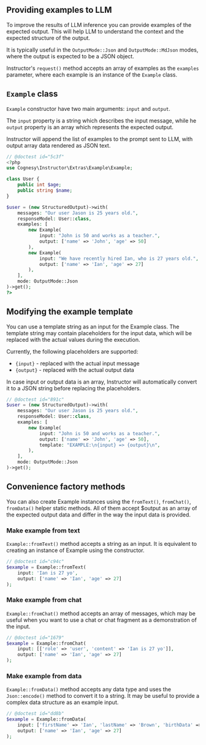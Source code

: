 ## Providing examples to LLM

To improve the results of LLM inference you can provide examples of the expected output.
This will help LLM to understand the context and the expected structure of the output.

It is typically useful in the `OutputMode::Json` and `OutputMode::MdJson` modes, where the output
is expected to be a JSON object.

Instructor's `request()` method accepts an array of examples as the `examples` parameter,
where each example is an instance of the `Example` class.


## `Example` class

`Example` constructor have two main arguments: `input` and `output`.

The `input` property is  a string which describes the input message, while he `output`
property is an array which represents the expected output.

Instructor will append the list of examples to the prompt sent to LLM, with output
array data rendered as JSON text.

```php
// @doctest id="5c3f"
<?php
use Cognesy\Instructor\Extras\Example\Example;

class User {
    public int $age;
    public string $name;
}

$user = (new StructuredOutput)->with(
    messages: "Our user Jason is 25 years old.",
    responseModel: User::class,
    examples: [
        new Example(
            input: "John is 50 and works as a teacher.",
            output: ['name' => 'John', 'age' => 50]
        ),
        new Example(
            input: "We have recently hired Ian, who is 27 years old.",
            output: ['name' => 'Ian', 'age' => 27]
        ),
    ],
    mode: OutputMode::Json
)->get();
?>
```

## Modifying the example template

You can use a template string as an input for the Example class. The template string
may contain placeholders for the input data, which will be replaced with the actual
values during the execution.

Currently, the following placeholders are supported:
 - `{input}` - replaced with the actual input message
 - `{output}` - replaced with the actual output data

In case input or output data is an array, Instructor will automatically convert it to
a JSON string before replacing the placeholders.

```php
// @doctest id="891c"
$user = (new StructuredOutput)->with(
    messages: "Our user Jason is 25 years old.",
    responseModel: User::class,
    examples: [
        new Example(
            input: "John is 50 and works as a teacher.",
            output: ['name' => 'John', 'age' => 50],
            template: "EXAMPLE:\n{input} => {output}\n",
        ),
    ],
    mode: OutputMode::Json
)->get();
```


## Convenience factory methods

You can also create Example instances using the `fromText()`, `fromChat()`, `fromData()`
helper static methods. All of them accept $output as an array of the expected output data
and differ in the way the input data is provided.

### Make example from text

`Example::fromText()` method accepts a string as an input. It is equivalent to creating
an instance of Example using the constructor.

```php
// @doctest id="c94c"
$example = Example::fromText(
    input: 'Ian is 27 yo',
    output: ['name' => 'Ian', 'age' => 27]
);
```

### Make example from chat

`Example::fromChat()` method accepts an array of messages, which may be useful when
you want to use a chat or chat fragment as a demonstration of the input.

```php
// @doctest id="1679"
$example = Example::fromChat(
    input: [['role' => 'user', 'content' => 'Ian is 27 yo']],
    output: ['name' => 'Ian', 'age' => 27]
);
```

### Make example from data

`Example::fromData()` method accepts any data type and uses the `Json::encode()` method to
convert it to a string. It may be useful to provide a complex data structure as an example
input.

```php
// @doctest id="dd8b"
$example = Example::fromData(
    input: ['firstName' => 'Ian', 'lastName' => 'Brown', 'birthData' => '1994-01-01'],
    output: ['name' => 'Ian', 'age' => 27]
);
```
